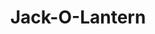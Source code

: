 ---
templateKey: blog-post
featuredpost: false
featuredimage: /assets/Jack-O-Lantern.png
title: Jack-O-Lantern
description: Special Items
testfield: 1492
---